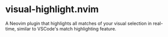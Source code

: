 # visual-highlight.nvim
A Neovim plugin that highlights all matches of your visual selection in real-time, similar to VSCode's match highlighting feature.
